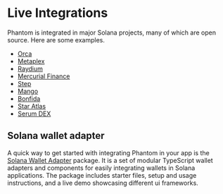 # Live Integrations

Phantom is integrated in major Solana projects, many of which are open source. Here are some examples.

* [Orca](https://orca.so)
* [Metaplex](https://www.metaplex.com/)
* [Raydium](https://raydium.io)
* [Mercurial Finance](https://www.mercurial.finance/)
* [Step](https://step.finance)
* [Mango](https://mango.markets)
* [Bonfida](https://bonfida.com)
* [Star Atlas](https://staratlas.com/)
* [Serum DEX](https://github.com/project-serum/serum-dex-ui/blob/master/src/wallet-adapters/phantom/index.tsx)

## Solana wallet adapter

A quick way to get started with integrating Phantom in your app is the [Solana Wallet Adapter](https://github.com/solana-labs/wallet-adapter/) package. It is a set of modular TypeScript wallet adapters and components for easily integrating wallets in Solana applications. The package includes starter files, setup and usage instructions, and a live demo showcasing different ui frameworks.


